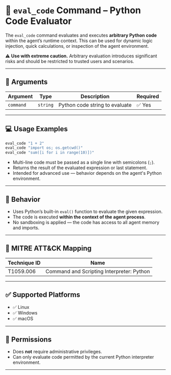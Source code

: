 # 📖 `eval_code` Command – Python Code Evaluator

The `eval_code` command evaluates and executes **arbitrary Python code** within the agent’s runtime context. This can be used for dynamic logic injection, quick calculations, or inspection of the agent environment.

⚠️ **Use with extreme caution.** Arbitrary evaluation introduces significant risks and should be restricted to trusted users and scenarios.

---

## 🧾 Arguments

| Argument   | Type     | Description                            | Required |
|------------|----------|----------------------------------------|----------|
| `command`  | `string` | Python code string to evaluate         | ✅ Yes   |

---

## 💻 Usage Examples

```bash
eval_code "1 + 2"
eval_code "import os; os.getcwd()"
eval_code "sum([i for i in range(10)])"
```

- Multi-line code must be passed as a single line with semicolons (`;`).
- Returns the result of the evaluated expression or last statement.
- Intended for advanced use — behavior depends on the agent's Python environment.

---

## 🔁 Behavior

- Uses Python’s built-in `eval()` function to evaluate the given expression.
- The code is executed **within the context of the agent process**.
- No sandboxing is applied — the code has access to all agent memory and imports.

---

## 🧩 MITRE ATT&CK Mapping

| Technique ID | Name                      |
|--------------|---------------------------|
| T1059.006     | Command and Scripting Interpreter: Python |

---

## ✅ Supported Platforms

- ✅ Linux  
- ✅ Windows  
- ✅ macOS  



---

## 🔐 Permissions

- Does **not** require administrative privileges.
- Can only evaluate code permitted by the current Python interpreter environment.

---



